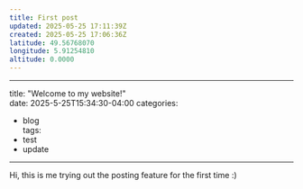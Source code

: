 ```yaml
---
title: First post
updated: 2025-05-25 17:11:39Z
created: 2025-05-25 17:06:36Z
latitude: 49.56768070
longitude: 5.91254810
altitude: 0.0000
---
```


* * *

title: "Welcome to my website!"  
date: 2025-5-25T15:34:30-04:00
categories:
- blog  
tags:
- test
- update

* * *
Hi, this is me trying out the posting feature for the first time :)